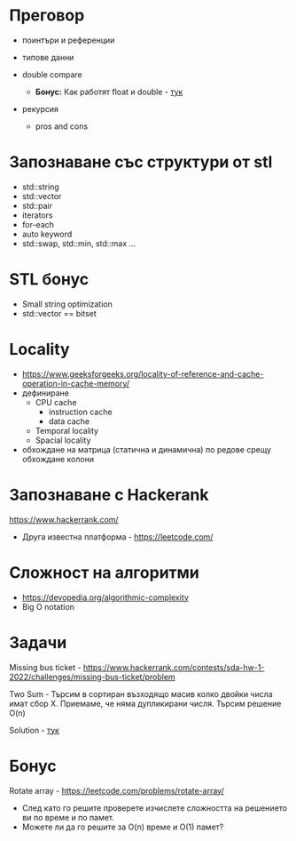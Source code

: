 # Преговор
- поинтъри и референции
- типове данни
- double compare
  - **Бонус:** Как работят float и double - [тук](https://fabiensanglard.net/floating_point_visually_explained/?fbclid=IwAR1lwXOIifhzJmXkx49eniqaHE1iI7-MB6ofwR5mHgFOOO_NJWn-WxXbQBk)

- рекурсия
  - pros and cons
    
# Запознаване със структури от stl
- std::string
- std::vector
- std::pair
- iterators
- for-each
- auto keyword
- std::swap, std::min, std::max ...

# STL бонус
- Small string optimization
- std::vector<bool> == bitset

# Locality
  - https://www.geeksforgeeks.org/locality-of-reference-and-cache-operation-in-cache-memory/
  - дефиниране
    - CPU cache
      - instruction cache
      - data cache
    - Temporal locality
    - Spacial locality
  - обхождане на матрица (статична и динамична) по редове срещу обхождане колони

# Запознаване с Hackerank
https://www.hackerrank.com/

- Друга известна платформа - https://leetcode.com/

# Сложност на алгоритми
- https://devopedia.org/algorithmic-complexity
- Big O notation

# Задачи
Missing bus ticket - https://www.hackerrank.com/contests/sda-hw-1-2022/challenges/missing-bus-ticket/problem

Two Sum - Търсим в сортиран възходящо масив колко двойки числа имат сбор X. Приемаме, че няма дупликирани числя. Търсим решение O(n)

Solution - [тук](./Solutions/TwoSum.cpp)

# Бонус

Rotate array - https://leetcode.com/problems/rotate-array/
- След като го решите проверете изчислете сложността на решението ви по време и по памет.
- Можете ли да го решите за O(n) време и O(1) памет?
